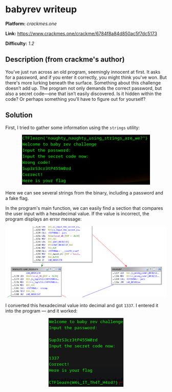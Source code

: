 # babyrev writeup

**Platform:** *crackmes.one*

**Link:** https://www.crackmes.one/crackme/6784f8a84d850ac5f7dc5173

**Difficulty:** *1.2*


## Description (from crackme's author)

You’ve just run across an old program, seemingly innocent at first. It asks for a password, and if you enter it correctly, you might think you've won. But there's more lurking beneath the surface. Something about this challenge doesn’t add up. The program not only demands the correct password, but also a secret code—one that isn’t easily discovered. Is it hidden within the code? Or perhaps something you’ll have to figure out for yourself?

## Solution

First, I tried to gather some information using the `strings` utility:

<p align="center">
<img src="../resources/crackmes.one/babyrev0.png" alt="Piece of disassembly with output"/>
</p>

Here we can see several strings from the binary, including a password and a fake flag.

In the program's main function, we can easily find a section that compares the user input with a hexadecimal value. If the value is incorrect, the program displays an error message:

<p align="center">
<img src="../resources/crackmes.one/babyrev1.png" alt="Piece of disassembly with output"/>
</p>

I converted this hexadecimal value into decimal and got `1337`. I entered it into the program — and it worked:

<p align="center">
<img src="../resources/crackmes.one/babyrev2.png" alt="Piece of disassembly with output"/>
</p>
